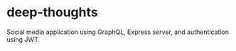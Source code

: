 # deep-thoughts
Social media application using GraphQL, Express server, and authentication using JWT.
